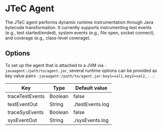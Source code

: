# JTeC Agent

The JTeC agent performs dynamic runtime instrumentation through Java bytecode transformation.
It currently supports instrumenting test events (e.g., test started/ended), system events (e.g., file open, socket
connect), and coverage (e.g., class-level coverage).

## Options

To set up the agent that is attached to a JVM via `-javaagent:/path/to/agent.jar`, several runtime options can be
provided as key value pairs `-javaagent:/path/to/agent.jar:key1=val1,key2=val2,...`:

| Key             | Type    | Default value    |
|-----------------|---------|------------------|
| traceTestEvents | Boolean | false            |
| testEventOut    | String  | ./testEvents.log |
| traceSysEvents  | Boolean | false            |
| sysEventOut     | String  | ./sysEvents.log  |
